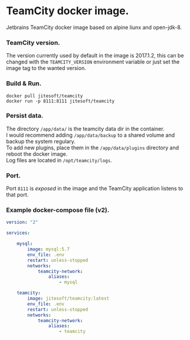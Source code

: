 # TeamCity docker image.

Jetbrains TeamCity docker image based on alpine liunx and open-jdk-8.  

### TeamCity version.

The version currently used by default in the image is 2017.1.2, this can be changed with the `TEAMCITY_VERSION` environment variable or just set the image tag to the wanted version.  

### Build & Run.

```
docker pull jitesoft/teamcity
docker run -p 8111:8111 jitesoft/teamcity
```

### Persist data.

The directory `/app/data/` is the teamcity data dir in the container.  
I would recommend adding `/app/data/backup` to a shared volume and backup the system regulary.  
To add new plugins, place them in the `/app/data/plugins` directory and reboot the docker image.  
Log files are located in `/opt/teamcity/logs`.   

### Port.

Port `8111` is *exposed* in the image and the TeamCity application listens to that port.

### Example docker-compose file (v2).

```yml
version: "2"

services:

    mysql:
        image: mysql:5.7
        env_file: .env
        restart: unless-stopped
        networks:
            teamcity-network:
                aliases:
                    - mysql

    teamcity:
        image: jitesoft/teamcity:latest
        env_file: .env
        restart: unless-stopped
        networks:
            teamcity-network:
                aliases:
                    - teamcity
```